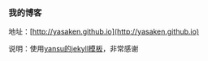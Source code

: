 ### 我的博客

地址：[http://yasaken.github.io](http://yasaken.github.io)

说明：使用[yansu的jekyll模板](https://github.com/suyan/suyan.github.io)，非常感谢
